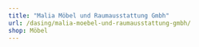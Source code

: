```yaml
---
title: "Malia Möbel und Raumausstattung Gmbh"
url: /dasing/malia-moebel-und-raumausstattung-gmbh/
shop: Möbel
---
```

